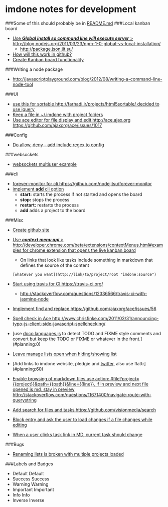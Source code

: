 imdone notes for development
==========
###Some of this should probably be in [README.md](README.md)
###Local kanban board 
- [Use ***Global install so command line will execute server*** > <http://blog.nodejs.org/2011/03/23/npm-1-0-global-vs-local-installation/>](#archive:420)
   - <http://package.json.jit.su/>
- [How will this work in github?](#archive:430)
- [Create Kanban board functionality](#archive:450)

###Writing a node package
- <http://javascriptplayground.com/blog/2012/08/writing-a-command-line-node-tool>

###UI
- [use this for sortable <http://farhadi.ir/projects/html5sortable/> decided to use jquery](#archive:410)
- [Keep a file in ~/.imdone with project folders](#archive:310)
- [Use ace editor for file display and edit <http://ace.ajax.org> <https://github.com/ajaxorg/ace/issues/1017>](#archive:80)

###Config
- [Do allow, deny - add include regex to config](#archive:400)

###websockets
- [websockets multiuser example](https://github.com/einaros/ws/blob/master/examples/fileapi/server.js)

###cli
- [forever-monitor for cli <https://github.com/nodejitsu/forever-monitor>](#todo:100)
- [implement **add** cli option](#archive:330)
	- **start:** starts the process if not started and opens the board
	- **stop:** stops the process
	- **restart:** restarts the process
	- **add** adds a project to the board

###Misc
- [Create github site](#archive:440)
- [Use ***context menu api*** > <http://developer.chrome.com/beta/extensions/contextMenus.html#examples> for chrome extension that opens the live kanban board](#todo:110)
	- On links that look like tasks include something in markdown that defines the source of the content

	`[whatever you want](http://link/to/project/root "imdone:source")`

- [Start using travis for CI <https://travis-ci.org/>](#todo:20)
    - <http://stackoverflow.com/questions/12336566/travis-ci-with-jasmine-node>
- [Implement find and replace <https://github.com/ajaxorg/ace/issues/56>](#todo:60)
- [Spell check in Ace <http://www.chrisfinke.com/2011/03/31/announcing-typo-js-client-side-javascript-spellchecking/>](#planning:70)
- [use [doco languages.js](https://github.com/jashkenas/docco/blob/master/resources/languages.json) to detect TODO and FIXME style comments and convert but keep the TODO or FIXME or whatever in the front.](#planning:0)
- [Leave manage lists open when hiding/showing list](#archive:140)
- [Add links to imdone website, pledgie and [twitter](https://twitter.com/about/resources/buttons#tweet), also use flattr](#planning:60)
- [Enable browsing of markdown files use action: #file?project={{project}}&path={{path}}&line={{line}}, if in preview and next file opened is md, stay in preview <http://stackoverflow.com/questions/11671400/navigate-route-with-querystring>](#archive:20)
- [Add search for files and tasks <https://github.com/visionmedia/search>](#planning:40)
- [Block entry and ask the user to load changes if a file changes while editing](#doing:0)
- [When a user clicks task link in MD, current task should change](#planning:20)

###Bugs
- [Renaming lists is broken with multiple projects loaded](#archive:90)

###Labels and Badges
- Default <span class="label">Default</span>
- Success <span class="label label-success">Success</span>
- Warning <span class="label label-warning">Warning</span>
- Important	<span class="label label-important">Important</span>
- Info <span class="label label-info">Info</span>
- Inverse <span class="label label-inverse">Inverse</span>








